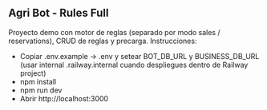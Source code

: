 Agri Bot - Rules Full
---------------------
Proyecto demo con motor de reglas (separado por modo sales / reservations), CRUD de reglas y precarga.
Instrucciones:
 - Copiar .env.example -> .env y setear BOT_DB_URL y BUSINESS_DB_URL (usar internal .railway.internal cuando despliegues dentro de Railway project)
 - npm install
 - npm run dev
 - Abrir http://localhost:3000